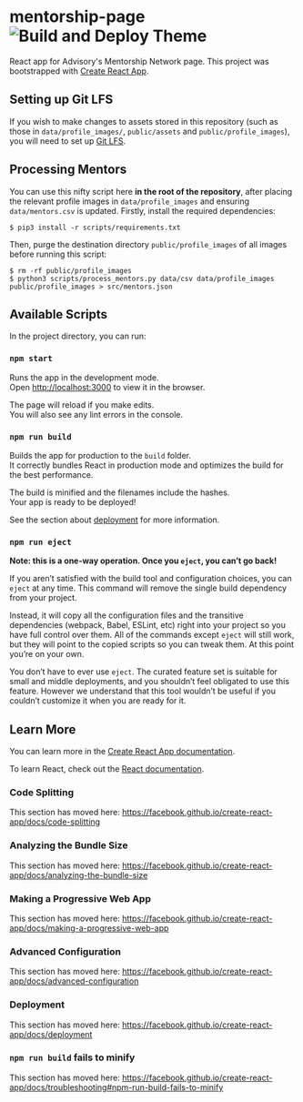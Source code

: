 # mentorship-page ![Build and Deploy Theme](https://github.com/AdvisorySG/mentorship-page/workflows/Build%20and%20Deploy%20Theme/badge.svg)

React app for Advisory's Mentorship Network page. This project was bootstrapped with [Create React App](https://github.com/facebook/create-react-app).

## Setting up Git LFS

If you wish to make changes to assets stored in this repository (such as those
in `data/profile_images/`, `public/assets` and `public/profile_images`), you
will need to set up [Git LFS](https://git-lfs.github.com/).

## Processing Mentors

You can use this nifty script here **in the root of the repository**, after
placing the relevant profile images in `data/profile_images` and ensuring
`data/mentors.csv` is updated. Firstly, install the required dependencies:

```
$ pip3 install -r scripts/requirements.txt
```

Then, purge the destination directory `public/profile_images` of all images
before running this script:

```
$ rm -rf public/profile_images
$ python3 scripts/process_mentors.py data/csv data/profile_images public/profile_images > src/mentors.json
```

## Available Scripts

In the project directory, you can run:

### `npm start`

Runs the app in the development mode.<br />
Open [http://localhost:3000](http://localhost:3000) to view it in the browser.

The page will reload if you make edits.<br />
You will also see any lint errors in the console.

### `npm run build`

Builds the app for production to the `build` folder.<br />
It correctly bundles React in production mode and optimizes the build for the best performance.

The build is minified and the filenames include the hashes.<br />
Your app is ready to be deployed!

See the section about [deployment](https://facebook.github.io/create-react-app/docs/deployment) for more information.

### `npm run eject`

**Note: this is a one-way operation. Once you `eject`, you can’t go back!**

If you aren’t satisfied with the build tool and configuration choices, you can `eject` at any time. This command will remove the single build dependency from your project.

Instead, it will copy all the configuration files and the transitive dependencies (webpack, Babel, ESLint, etc) right into your project so you have full control over them. All of the commands except `eject` will still work, but they will point to the copied scripts so you can tweak them. At this point you’re on your own.

You don’t have to ever use `eject`. The curated feature set is suitable for small and middle deployments, and you shouldn’t feel obligated to use this feature. However we understand that this tool wouldn’t be useful if you couldn’t customize it when you are ready for it.

## Learn More

You can learn more in the [Create React App documentation](https://facebook.github.io/create-react-app/docs/getting-started).

To learn React, check out the [React documentation](https://reactjs.org/).

### Code Splitting

This section has moved here: https://facebook.github.io/create-react-app/docs/code-splitting

### Analyzing the Bundle Size

This section has moved here: https://facebook.github.io/create-react-app/docs/analyzing-the-bundle-size

### Making a Progressive Web App

This section has moved here: https://facebook.github.io/create-react-app/docs/making-a-progressive-web-app

### Advanced Configuration

This section has moved here: https://facebook.github.io/create-react-app/docs/advanced-configuration

### Deployment

This section has moved here: https://facebook.github.io/create-react-app/docs/deployment

### `npm run build` fails to minify

This section has moved here: https://facebook.github.io/create-react-app/docs/troubleshooting#npm-run-build-fails-to-minify
